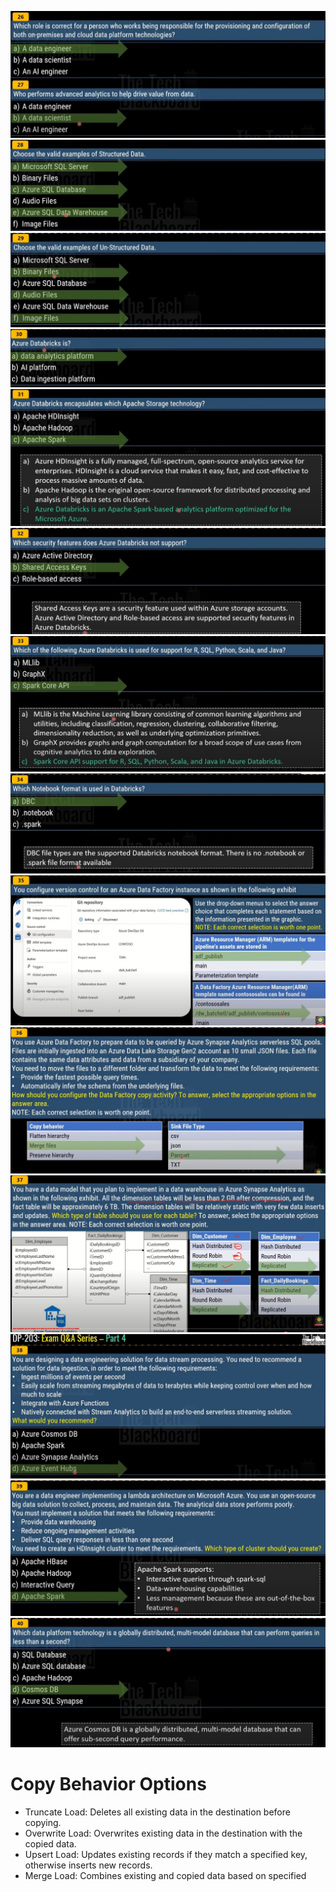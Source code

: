 ![alt text](image.png)
![alt text](image-1.png)
![alt text](image-2.png)
![alt text](image-3.png)
![alt text](image-4.png)
![alt text](image-5.png)
![alt text](image-6.png)
![alt text](image-7.png)
![alt text](image-8.png)
![alt text](image-9.png)
![alt text](image-10.png)
![alt text](image-11.png)
![alt text](image-12.png)
![alt text](image-13.png)

# Copy Behavior Options

- Truncate Load: Deletes all existing data in the destination before copying.
- Overwrite Load: Overwrites existing data in the destination with the copied data.
- Upsert Load: Updates existing records if they match a specified key, otherwise inserts new records.
- Merge Load: Combines existing and copied data based on specified
